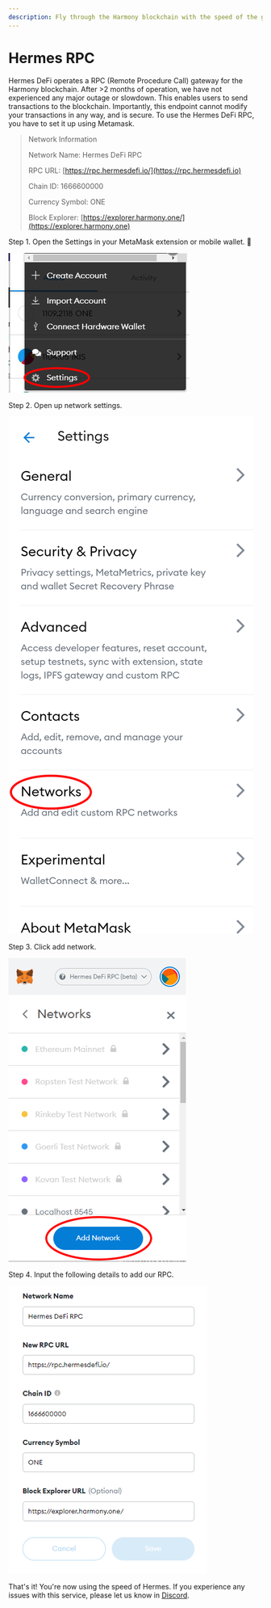 ```yaml
---
description: Fly through the Harmony blockchain with the speed of the gods!
---
```


# Hermes RPC

Hermes DeFi operates a RPC (Remote Procedure Call) gateway for the Harmony blockchain. After >2 months of operation, we have not experienced any major outage or slowdown. This enables users to send transactions to the blockchain. Importantly, this endpoint cannot modify your transactions in any way, and is secure. To use the Hermes DeFi RPC, you have to set it up using Metamask.

> Network Information
>
> Network Name: Hermes DeFi RPC
>
> RPC URL: [https://rpc.hermesdefi.io/](https://rpc.hermesdefi.io)
>
> Chain ID: 1666600000&#x20;
>
> Currency Symbol: ONE&#x20;
>
> Block Explorer: [https://explorer.harmony.one/](https://explorer.harmony.one)

Step 1. Open the Settings in your MetaMask extension or mobile wallet. 🐰

<img src="../.gitbook/assets/image (3).png" alt="" data-size="original">

Step 2. Open up network settings.

![](<../.gitbook/assets/image (4).png>)

Step 3. Click add network.

![](<../.gitbook/assets/image (5).png>)

Step 4. Input the following details to add our RPC.

![](<../.gitbook/assets/image (1).png>)

That's it! You're now using the speed of Hermes. If you experience any issues with this service, please let us know in [Discord](https://discord.gg/hermesdefi).

